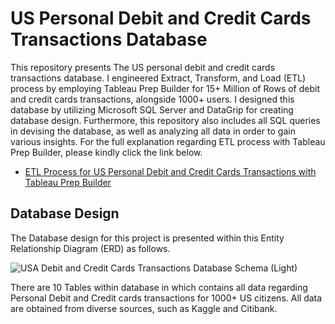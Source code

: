 # US Personal Debit and Credit Cards Transactions Database

This repository presents The US personal debit and credit cards transactions database. I engineered Extract, Transform, and Load (ETL) process by employing Tableau Prep Builder
for 15+ Million of Rows of debit and credit cards transactions, alongside 1000+ users. I designed this database by utilizing Microsoft SQL Server and DataGrip for creating database design.
Furthermore, this repository also includes all SQL queries in devising the database, as well as analyzing all data in order to gain various insights.
For the full explanation regarding ETL process with Tableau Prep Builder, please kindly click the link below.
* [ETL Process for US Personal Debit and Credit Cards Transactions with Tableau Prep Builder](https://drive.google.com/file/d/1Ugkr2EraTrXNPGZrQ5gHF0GdUHqAIglb/view?usp=drive_link)

## Database Design

The Database design for this project is presented within this Entity Relationship Diagram (ERD) as follows.

![USA Debit and Credit Cards Transactions Database Schema (Light)](https://github.com/madisuryapr/US-Debit-and-Credit-Cards-Transactions-Analysis/assets/91768688/30e11bfd-9a82-4c67-ad37-1d9fc6f2ae9b)


There are 10 Tables within database in which contains all data regarding Personal Debit and Credit cards transactions for 1000+ US citizens. All data are obtained from diverse sources, such as Kaggle and Citibank.
